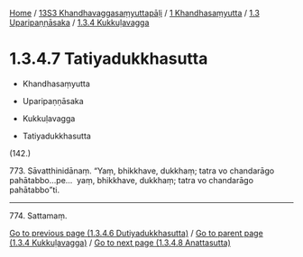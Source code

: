 
[Home](/) / [13S3 Khandhavaggasaṃyuttapāḷi](../../...md) / [1 Khandhasaṃyutta](../...md) / [1.3 Uparipaṇṇāsaka](...md) / [1.3.4 Kukkuḷavagga](../13S3/1/1.3/1.3.4.md)

# 1.3.4.7 Tatiyadukkhasutta

* Khandhasaṃyutta

* Uparipaṇṇāsaka

* Kukkuḷavagga

* Tatiyadukkhasutta

(142.)

773\. Sāvatthinidānaṃ. “Yaṃ, bhikkhave, dukkhaṃ; tatra vo chandarāgo pahātabbo…pe…  yaṃ, bhikkhave, dukkhaṃ; tatra vo chandarāgo pahātabbo”ti.

---

774\. Sattamaṃ.



[Go to previous page (1.3.4.6 Dutiyadukkhasutta)](1.3.4.6.md) / [Go to parent page (1.3.4 Kukkuḷavagga)](../13S3/1/1.3/1.3.4.md) / [Go to next page (1.3.4.8 Anattasutta)](1.3.4.8.md)


